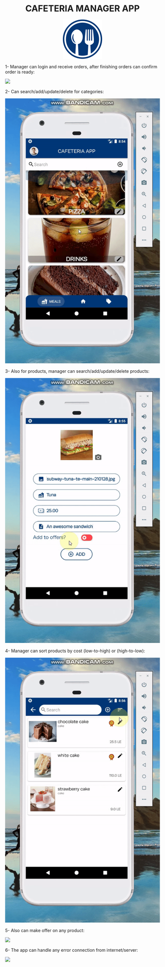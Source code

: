 <h1 align="center">
CAFETERIA MANAGER APP
</h1>




<p align="center">
    <img src="images/launcher.png">
</p>


1- Manager can login and receive orders, after finishing orders can confirm order is ready:

![](images/1-receive-orders.gif)

2- Can search/add/update/delete for categories:

![](images/2-search-for-category.gif)

3- Also for products, manager can search/add/update/delete products:

![](images/3-add-update-delete-products.gif)

4- Manager can sort products by cost (low-to-high) or (high-to-low):

![](images/4-add-update-delete-products.gif)

5- Also can make offer on any product:

![](images/5-add-remove-offers.gif)

6- The app can handle any error connection from internet/server:

![](images/6-handle-api-connection.gif)
